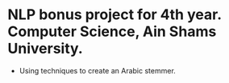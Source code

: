 # NLP bonus project for 4th year. Computer Science, Ain Shams University.
- Using techniques to create an Arabic stemmer.

